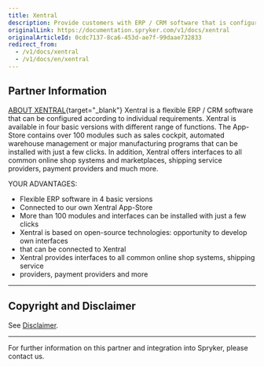 ```yaml
---
title: Xentral
description: Provide customers with ERP / CRM software that is configured according to individual requirements by integrating Xentral to the Spryker-based project.
originalLink: https://documentation.spryker.com/v1/docs/xentral
originalArticleId: 0cdc7137-8ca6-453d-ae7f-99daae732833
redirect_from:
  - /v1/docs/xentral
  - /v1/docs/en/xentral
---
```


## Partner Information
[ABOUT XENTRAL](https://xentral.com/en/){target="_blank"}
Xentral is a flexible ERP / CRM software that can be configured according to individual requirements. Xentral is available in four basic versions with different range of functions. The App-Store contains over 100 modules such as sales cockpit, automated warehouse management or major manufacturing programs that can be installed with just a few clicks. In addition, Xentral offers interfaces to all common online shop systems and marketplaces, shipping service providers, payment providers and much more.

YOUR ADVANTAGES:

* Flexible ERP software in 4 basic versions
* Connected to our own Xentral App-Store
* More than 100 modules and interfaces can be installed with just a few clicks
* Xentral is based on open-source technologies: opportunity to develop own interfaces
* that can be connected to Xentral
* Xentral provides interfaces to all common online shop systems, shipping service
* providers, payment providers and more

---

## Copyright and Disclaimer

See [Disclaimer](https://github.com/spryker/spryker-documentation).

---
For further information on this partner and integration into Spryker, please contact us.

<div class="hubspot-forms hubspot-forms--docs">
<div class="hubspot-form" id="hubspot-partners-1">
            <div class="script-embed" data-code="
                                            hbspt.forms.create({
				                                portalId: '2770802',
				                                formId: '163e11fb-e833-4638-86ae-a2ca4b929a41',
              	                                onFormReady: function() {
              		                                const hbsptInit = new CustomEvent('hbsptInit', {bubbles: true});
              		                                document.querySelector('#hubspot-partners-1').dispatchEvent(hbsptInit);
              	                                }
				                            });
            "></div>
</div>
</div>

